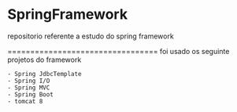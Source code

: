 # SpringFramework
repositorio referente a estudo do spring framework

=================================
foi usado os seguinte projetos do framework

	- Spring JdbcTemplate
	- Spring I/O
	- Spring MVC
    - Spring Boot
	- tomcat 8
